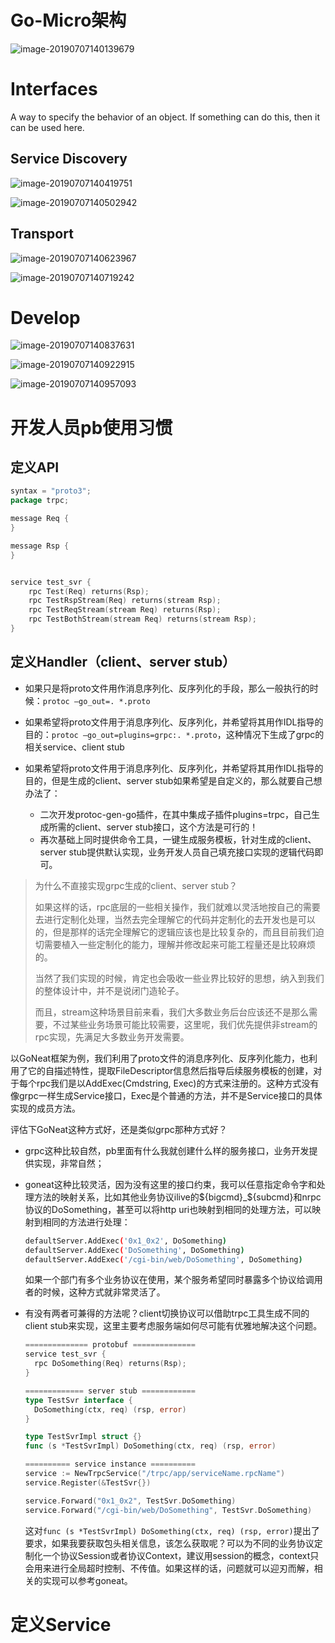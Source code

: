 

# Go-Micro架构

![image-20190707140139679](assets/assets/image-20190707140139679.png)



# Interfaces

A way to specify the behavior of an object. If something can do this, then it can be used here.



## Service Discovery

![image-20190707140419751](assets/image-20190707140419751.png)

![image-20190707140502942](assets/image-20190707140502942.png)



## Transport

![image-20190707140623967](assets/image-20190707140623967.png)

![image-20190707140719242](assets/image-20190707140719242.png)



# Develop

![image-20190707140837631](assets/image-20190707140837631.png)

![image-20190707140922915](assets/image-20190707140922915.png)

![image-20190707140957093](assets/image-20190707140957093.png)





# 开发人员pb使用习惯

## 定义API

```go
syntax = "proto3";
package trpc;

message Req {
}

message Rsp {
}


service test_svr {
    rpc Test(Req) returns(Rsp);
    rpc TestRspStream(Req) returns(stream Rsp);
    rpc TestReqStream(stream Req) returns(Rsp);
    rpc TestBothStream(stream Req) returns(stream Rsp);
}
```

## 定义Handler（client、server stub）

- 如果只是将proto文件用作消息序列化、反序列化的手段，那么一般执行的时候：`protoc —go_out=. *.proto`

- 如果希望将proto文件用于消息序列化、反序列化，并希望将其用作IDL指导的目的：`protoc —go_out=plugins=grpc:. *.proto`，这种情况下生成了grpc的相关service、client stub
- 如果希望将proto文件用于消息序列化、反序列化，并希望将其用作IDL指导的目的，但是生成的client、server stub如果希望是自定义的，那么就要自己想办法了：
  - 二次开发protoc-gen-go插件，在其中集成子插件plugins=trpc，自己生成所需的client、server stub接口，这个方法是可行的！
  - 再次基础上同时提供命令工具，一键生成服务模板，针对生成的client、server stub提供默认实现，业务开发人员自己填充接口实现的逻辑代码即可。

> 为什么不直接实现grpc生成的client、server stub？
>
> 如果这样的话，rpc底层的一些相关操作，我们就难以灵活地按自己的需要去进行定制化处理，当然去完全理解它的代码并定制化的去开发也是可以的，但是那样的话完全理解它的逻辑应该也是比较复杂的，而且目前我们迫切需要植入一些定制化的能力，理解并修改起来可能工程量还是比较麻烦的。
>
> 当然了我们实现的时候，肯定也会吸收一些业界比较好的思想，纳入到我们的整体设计中，并不是说闭门造轮子。
>
> 而且，stream这种场景目前来看，我们大多数业务后台应该还不是那么需要，不过某些业务场景可能比较需要，这里呢，我们优先提供非stream的rpc实现，先满足大多数业务开发需要。

以GoNeat框架为例，我们利用了proto文件的消息序列化、反序列化能力，也利用了它的自描述特性，提取FileDescriptor信息然后指导后续服务模板的创建，对于每个rpc我们是以AddExec(Cmdstring, Exec)的方式来注册的。这种方式没有像grpc一样生成Service接口，Exec是个普通的方法，并不是Service接口的具体实现的成员方法。

评估下GoNeat这种方式好，还是类似grpc那种方式好？

- grpc这种比较自然，pb里面有什么我就创建什么样的服务接口，业务开发提供实现，非常自然；

- goneat这种比较灵活，因为没有这里的接口约束，我可以任意指定命令字和处理方法的映射关系，比如其他业务协议ilive的\${bigcmd}_​\${subcmd}和nrpc协议的DoSomething，甚至可以将http uri也映射到相同的处理方法，可以映射到相同的方法进行处理：

  ```bash
  defaultServer.AddExec('0x1_0x2', DoSomething)
  defaultServer.AddExec('DoSomething', DoSomething)
  defaultServer.AddExec('/cgi-bin/web/DoSomething', DoSomething)
  ```

  如果一个部门有多个业务协议在使用，某个服务希望同时暴露多个协议给调用者的时候，这种方式就非常灵活了。

- 有没有两者可兼得的方法呢？client切换协议可以借助trpc工具生成不同的client stub来实现，这里主要考虑服务端如何尽可能有优雅地解决这个问题。

  ```go
  ============== protobuf ==============
  service test_svr {
    rpc DoSomething(Req) returns(Rsp);
  }
  
  ============= server stub ============
  type TestSvr interface {
    DoSomething(ctx, req) (rsp, error)
  }
  
  type TestSvrImpl struct {}
  func (s *TestSvrImpl) DoSomething(ctx, req) (rsp, error)
  
  ========== service instance ==========
  service := NewTrpcService("/trpc/app/serviceName.rpcName")
  service.Register(&TestSvr{})
  
  service.Forward("0x1_0x2", TestSvr.DoSomething)
  service.Forward("/cgi-bin/web/DoSomething", TestSvr.DoSomething)
  ```

  这对`func (s *TestSvrImpl) DoSomething(ctx, req) (rsp, error)`提出了要求，如果我要获取包头相关信息，该怎么获取呢？可以为不同的业务协议定制化一个协议Session或者协议Context，建议用session的概念，context只会用来进行全局超时控制、不传值。如果这样的话，问题就可以迎刃而解，相关的实现可以参考goneat。

# 定义Service